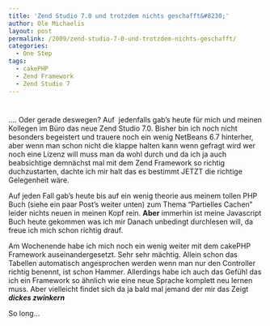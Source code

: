 ```yaml
---
title: 'Zend Studio 7.0 und trotzdem nichts geschafft&#8230;'
author: Ole Michaelis
layout: post
permalink: /2009/zend-studio-7-0-und-trotzdem-nichts-geschafft/
categories:
  - One Step
tags:
  - cakePHP
  - Zend Framework
  - Zend Studio 7
---
```

# 

…. Oder gerade deswegen? Auf  jedenfalls gab’s heute für mich und meinen Kollegen im Büro das neue Zend Studio 7.0. Bisher bin ich noch nicht besonders begeistert und trauere noch ein wenig NetBeans 6.7 hinterher, aber wenn man schon nicht die klappe halten kann wenn gefragt wird wer noch eine Lizenz will muss man da wohl durch und da ich ja auch beabsichtige demnächst mal mit dem Zend Framework so richtig duchzustarten, dachte ich mir halt das es bestimmt JETZT die richtige Gelegenheit wäre.

Auf jeden Fall gab’s heute bis auf ein wenig theorie aus meinem tollen PHP Buch (siehe ein paar Post’s weiter unten) zum Thema “Partielles Cachen” leider nichts neuen in meinen Kopf rein. **Aber** immerhin ist meine Javascript Buch heute gekommen was ich mir Danach unbedingt durchlesen will, da freue ich mich schon richtig drauf.

Am Wochenende habe ich mich noch ein wenig weiter mit dem cakePHP Framework auseinandergesetzt. Sehr sehr mächtig. Allein schon das Tabellen automatisch angesprochen werden wenn man nur den Controller richtig benennt, ist schon Hammer. Allerdings habe ich auch das Gefühl das ich ein Framework so ähnlich wie eine neue Sprache komplett neu lernen muss. Aber vielleicht findet sich da ja bald mal jemand der mir das Zeigt ***dickes zwinkern***

So long…

